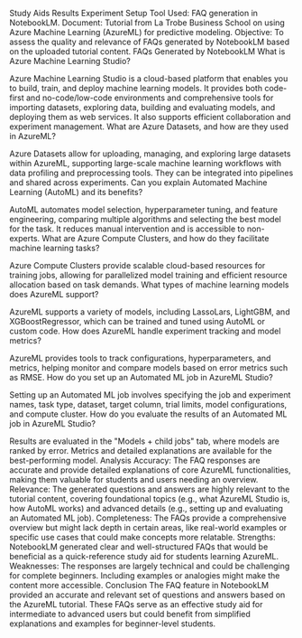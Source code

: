 Study Aids Results
Experiment Setup
Tool Used: FAQ generation in NotebookLM.
Document: Tutorial from La Trobe Business School on using Azure Machine Learning (AzureML) for predictive modeling.
Objective: To assess the quality and relevance of FAQs generated by NotebookLM based on the uploaded tutorial content.
FAQs Generated by NotebookLM
What is Azure Machine Learning Studio?

Azure Machine Learning Studio is a cloud-based platform that enables you to build, train, and deploy machine learning models. It provides both code-first and no-code/low-code environments and comprehensive tools for importing datasets, exploring data, building and evaluating models, and deploying them as web services. It also supports efficient collaboration and experiment management.
What are Azure Datasets, and how are they used in AzureML?

Azure Datasets allow for uploading, managing, and exploring large datasets within AzureML, supporting large-scale machine learning workflows with data profiling and preprocessing tools. They can be integrated into pipelines and shared across experiments.
Can you explain Automated Machine Learning (AutoML) and its benefits?

AutoML automates model selection, hyperparameter tuning, and feature engineering, comparing multiple algorithms and selecting the best model for the task. It reduces manual intervention and is accessible to non-experts.
What are Azure Compute Clusters, and how do they facilitate machine learning tasks?

Azure Compute Clusters provide scalable cloud-based resources for training jobs, allowing for parallelized model training and efficient resource allocation based on task demands.
What types of machine learning models does AzureML support?

AzureML supports a variety of models, including LassoLars, LightGBM, and XGBoostRegressor, which can be trained and tuned using AutoML or custom code.
How does AzureML handle experiment tracking and model metrics?

AzureML provides tools to track configurations, hyperparameters, and metrics, helping monitor and compare models based on error metrics such as RMSE.
How do you set up an Automated ML job in AzureML Studio?

Setting up an Automated ML job involves specifying the job and experiment names, task type, dataset, target column, trial limits, model configurations, and compute cluster.
How do you evaluate the results of an Automated ML job in AzureML Studio?

Results are evaluated in the "Models + child jobs" tab, where models are ranked by error. Metrics and detailed explanations are available for the best-performing model.
Analysis
Accuracy: The FAQ responses are accurate and provide detailed explanations of core AzureML functionalities, making them valuable for students and users needing an overview.
Relevance: The generated questions and answers are highly relevant to the tutorial content, covering foundational topics (e.g., what AzureML Studio is, how AutoML works) and advanced details (e.g., setting up and evaluating an Automated ML job).
Completeness: The FAQs provide a comprehensive overview but might lack depth in certain areas, like real-world examples or specific use cases that could make concepts more relatable.
Strengths: NotebookLM generated clear and well-structured FAQs that would be beneficial as a quick-reference study aid for students learning AzureML.
Weaknesses: The responses are largely technical and could be challenging for complete beginners. Including examples or analogies might make the content more accessible.
Conclusion
The FAQ feature in NotebookLM provided an accurate and relevant set of questions and answers based on the AzureML tutorial. These FAQs serve as an effective study aid for intermediate to advanced users but could benefit from simplified explanations and examples for beginner-level students.


